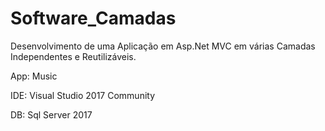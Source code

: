 # Software_Camadas

Desenvolvimento de uma Aplicação em Asp.Net MVC em várias Camadas Independentes e Reutilizáveis. 

App: Music

IDE: Visual Studio 2017 Community

DB: Sql Server 2017
